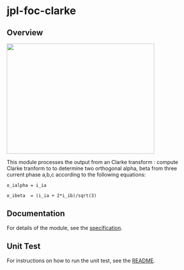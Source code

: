 # jpl-foc-clarke

## Overview

<!-- <img src="https://github.com/ienseong/foc_clarke/assets/38596672/8da89fd5-006e-4527-a7b9-ce92e100a67c"  width="400" height="300"/> -->

<img src="https://github-fn.jpl.nasa.gov/storage/user/1098/files/3d43238c-9fa0-4bb5-82ed-3302bd398524"  width="400" height="300"/>


 
This module processes the output from an Clarke transform : compute Clarke tranform to to determine two orthogonal alpha, beta from three current phase a,b,c according to the following equations:

`o_ialpha = i_ia`

`o_ibeta  = (i_ia + 2*i_ib)/sqrt(3)`

## Documentation

<!--  For details of the module, see the [specification](https://github-fn.jpl.nasa.gov/jpl-fpga-ip-incubator-fn/jpl_foc_clarke/blob/master/docs/FPGA_DesignSpec_Clarke_Transform.doc
). -->

For details of the module, see the [specification](https://github.com/ienseong/foc_clarke/blob/master/docs/FPGA_DesignSpec_Clarke_Transform.doc
).


## Unit Test

<!--For instructions on how to run the unit test, see the [README](https://github-fn.jpl.nasa.gov/jpl-fpga-ip-incubator-fn/jpl_foc_clarke/blob/master/README.md).
-->

For instructions on how to run the unit test, see the [README](https://github.com/ienseong/foc_clarke/blob/master/README.md).






